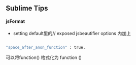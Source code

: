 ## Sublime Tips

#### jsFormat 

+ setting default里的// exposed jsbeautifier options 内加上 

``` bash

"space_after_anon_function" : true, 

``` 

可以将function() 格式化为 function ()